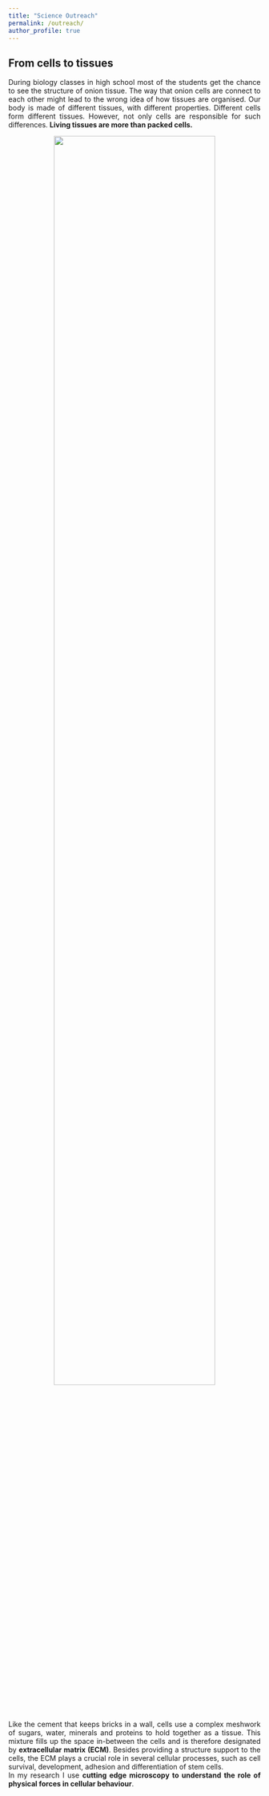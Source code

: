 ```yaml
---
title: "Science Outreach"
permalink: /outreach/
author_profile: true
---
```

<h2> From cells to tissues </h2>
<p align= "justify">
During biology classes in high school most of the students get the chance to see the structure of onion tissue. The way that onion cells are connect to each other might lead to the wrong idea of how tissues are organised. Our body is made of different tissues, with different properties. Different cells form different tissues. However, not only cells are responsible for such differences. <b>Living tissues are more than packed cells.</b>
<br>
<p align="center">
<img src='/images/types_tissue.png' style='width: 80%'>
</p>
<br>
<p align= "justify">
Like the cement that keeps bricks in a wall, cells use a complex meshwork of sugars, water, minerals and proteins to hold together as a tissue. This mixture fills up the space in-between the cells and is therefore designated by <b>extracellular matrix (ECM)</b>. Besides providing a structure support to the cells, the ECM plays a crucial role in several cellular processes, such as cell survival, development, adhesion and differentiation of stem cells.<br>
In my research I use <b>cutting edge microscopy to understand the role of physical forces in cellular behaviour</b>.
